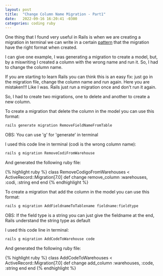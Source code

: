 ```yaml
---
layout: post
title:  "Change Column Name Migration - Part1"
date:   2022-09-16 16:20:41 -0300
categories: coding ruby
---
```

One thing that I found very useful in Rails is when we are
creating a migration in terminal we can write in a certain [pattern] that the migration have the right format when created. 

I can give one example, I was generating a migration to create a model, but, by a miswriting I created a column with the wrong name and run it. So, I had to change the column name.

If you are starting to learn Rails you can think this is an easy fix:
just go in the migration file, change the column name and run again.
Here you are mistaken!!! Like I was. 
Rails just run a migration once and don't run it again.

So, I had to create two migrations, one to delete and another to create a new column.

To create a migration that delete the column in the model you can use this format:

```bash
rails generate migration RemoveFieldNameFromTable
```

OBS: You can use 'g' for 'generate' in terminal

I used this code line in terminal (codi is the wrong column name):

```bash
rails g migration RemoveCodiFromWarehouse
```

And generated the following ruby file:

{% highlight ruby %}
class RemoveCodigoFromWarehouses < ActiveRecord::Migration[7.0]
  def change
    remove_column :warehouses, :codi, :string
  end
end
{% endhighlight %}

To create a migration that add the column in the model you can use this format:

```bash
rails g migration AddFieldnameToTablename fieldname:fieldtype
```

OBS: If the field type is a string you can just give the fieldname at the end, 
Rails understand the string type as default

I used this code line in terminal:

```bash
rails g migration AddCodeToWarehouse code
```

And generated the following ruby file:

{% highlight ruby %}
class AddCodeToWarehouses < ActiveRecord::Migration[7.0]
  def change
    add_column :warehouses, :code, :string
  end
end
{% endhighlight %}

[pattern]: https://edgeguides.rubyonrails.org/active_record_migrations.html
